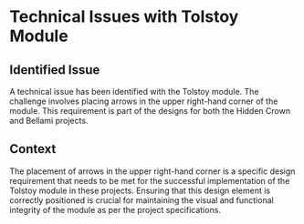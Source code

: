 # Technical Issues with Tolstoy Module

## Identified Issue

A technical issue has been identified with the Tolstoy module. The challenge involves placing arrows in the upper right-hand corner of the module. This requirement is part of the designs for both the Hidden Crown and Bellami projects.

## Context

The placement of arrows in the upper right-hand corner is a specific design requirement that needs to be met for the successful implementation of the Tolstoy module in these projects. Ensuring that this design element is correctly positioned is crucial for maintaining the visual and functional integrity of the module as per the project specifications.